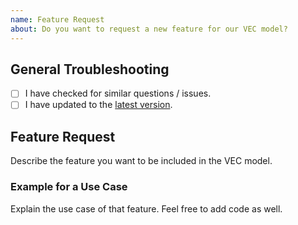 ```yaml
---
name: Feature Request
about: Do you want to request a new feature for our VEC model?
---
```


## General Troubleshooting

- [ ] I have checked for similar questions / issues.
- [ ] I have updated to the [latest version](https://mvnrepository.com/artifact/com.foursoft.vecmodel).

## Feature Request

Describe the feature you want to be included in the VEC model. 

### Example for a Use Case

Explain the use case of that feature. Feel free to add code as well.
